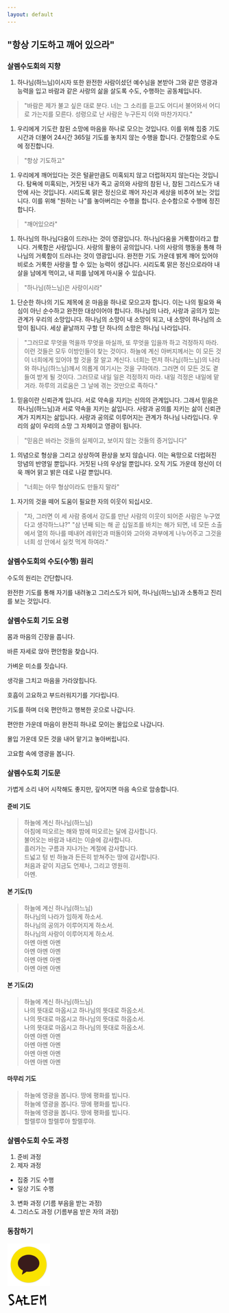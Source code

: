 ```yaml
---
layout: default
---
```


## "항상 기도하고 깨어 있으라"

### 살렘수도회의 지향

1. 하나님(하느님)이시자 또한 완전한 사람이셨던 예수님을 본받아 그와 같은 영광과 능력을 입고 바람과 같은 사랑의 삶을 살도록 수도, 수행하는 공동체입니다.
  > "바람은 제가 불고 싶은 대로 분다. 너는 그 소리를 듣고도 어디서 불어와서 어디로 가는지를 모른다. 성령으로 난 사람은 누구든지 이와 마찬가지다."

1. 우리에게 기도란 참된 소망에 마음을 하나로 모으는 것입니다. 이를 위해 집중 기도 시간과 더불어 24시간 365일 기도를 놓치지 않는 수행을 합니다. 간절함으로 수도에 정진합니다.
  > "항상 기도하고"

1. 우리에게 깨어있다는 것은 털끝만큼도 미혹되지 않고 더럽혀지지 않는다는 것입니다. 탐욕에 미혹되는, 거짓된 내가 죽고 공의와 사랑의 참된 나, 참된 그리스도가 내 안에 사는 것입니다. 시리도록 맑은 정신으로 깨어 자신과 세상을 비추어 보는 것입니다. 이를 위해 "원하는 나"를 놓아버리는 수행을 합니다. 순수함으로 수행에 정진합니다.
  > "깨어있으라"

1. 하나님의 하나님다움이 드러나는 것이 영광입니다. 하나님다움을 거룩함이라고 합니다. 거룩함은 사랑입니다. 사랑의 활용이 공의입니다. 나의 사랑의 행동을 통해 하나님의 거룩함이 드러나는 것이 영광입니다. 완전한 기도 가운데 밝게 깨어 있어야 비로소 거룩한 사랑을 할 수 있는 능력이 생깁니다. 시리도록 맑은 정신으로라야 내 살을 남에게 먹이고, 내 피를 남에게 마시울 수 있습니다.
  > "하나님(하느님)은 사랑이시라"

1. 단순한 하나의 기도 제목에 온 마음을 하나로 모으고자 합니다. 이는 나의 필요와 욕심이 아닌 순수하고 완전한 대상이어야 합니다. 하나님의 나라, 사랑과 공의가 있는 관계가 우리의 소망입니다. 하나님의 소망이 내 소망이 되고, 내 소망이 하나님의 소망이 됩니다. 세상 끝날까지 구할 단 하나의 소망은 하나님 나라입니다.
  > "그러므로 무엇을 먹을까 무엇을 마실까, 또 무엇을 입을까 하고 걱정하지 마라. 이런 것들은 모두 이방인들이 찾는 것이다. 하늘에 계신 아버지께서는 이 모든 것이 너희에게 있어야 할 것을 잘 알고 계신다. 너희는 먼저 하나님(하느님)의 나라와 하나님(하느님)께서 의롭게 여기시는 것을 구하여라. 그러면 이 모든 것도 곁들여 받게 될 것이다. 그러므로 내일 일은 걱정하지 마라. 내일 걱정은 내일에 맡겨라. 하루의 괴로움은 그 날에 겪는 것만으로 족하다."

1. 믿음이란 신뢰관계 입니다. 서로 약속을 지키는 신의의 관계입니다. 그래서 믿음은 하나님(하느님)과 서로 약속을 지키는 삶입니다. 사랑과 공의를 지키는 삶이 신뢰관계가 지켜지는 삶입니다. 사랑과 공의로 이루어지는 관계가 하나님 나라입니다. 우리의 삶이 우리의 소망 그 자체이고 영광이 됩니다.
  > "믿음은 바라는 것들의 실제이고, 보이지 않는 것들의 증거입니다"

1. 의념으로 형상을 그리고 상상하여 환상을 보지 않습니다. 이는 욕망으로 더럽혀진 망념의 반영일 뿐입니다. 거짓된 나의 우상일 뿐입니다. 오직 기도 가운데 정신이 더욱 깨어 맑고 밝은 데로 나갈 뿐입니다.
  > "너희는 아무 형상이라도 만들지 말라"

1. 자기의 것을 떼어 도움이 필요한 자의 이웃이 되십시오.
  > "자, 그러면 이 세 사람 중에서 강도를 만난 사람의 이웃이 되어준 사람은 누구였다고 생각하느냐?" "삼 년째 되는 해 곧 십일조를 바치는 해가 되면, 네 모든 소출에서 열의 하나를 떼내어 레위인과 떠돌이와 고아와 과부에게 나누어주고 그것을 너희 성 안에서 실컷 먹게 하여라."

### 살렘수도회의 수도(수행) 원리

수도의 원리는 간단합니다.

완전한 기도를 통해 자기를 내려놓고 그리스도가 되어, 하나님(하느님)과 소통하고 진리를 보는 것입니다.

### 살렘수도회 기도 요령

몸과 마음의 긴장을 풉니다.

바른 자세로 앉아 편안함을 찾습니다.

가벼운 미소를 짓습니다.

생각을 그치고 마음을 가라앉힙니다.

호흡이 고요하고 부드러워지기를 기다립니다.

기도를 하며 더욱 편안하고 행복한 곳으로 나갑니다.

편안한 가운데 마음이 완전히 하나로 모이는 몰입으로 나갑니다.

몰입 가운데 모든 것을 내어 맡기고 놓아버립니다.

고요함 속에 영광을 봅니다.

### 살렘수도회 기도문
가볍게 소리 내어 시작해도 좋지만, 깊어지면 마음 속으로 암송합니다.

#### 준비 기도
> 하늘에 계신 하나님(하느님)
<br />아침에 떠오르는 해와 밤에 떠오르는 달에 감사합니다.
<br />불어오는 바람과 내리는 이슬에 감사합니다.
<br />흘러가는 구름과 지나가는 계절에 감사합니다.
<br />드넓고 텅 빈 하늘과 든든히 받쳐주는 땅에 감사합니다.
<br />처음과 같이 지금도 언제나, 그리고 영원히.
<br />아멘.

#### 본 기도(1)
> 하늘에 계신 하나님(하느님)
<br />하나님의 나라가 임하게 하소서.
<br />하나님의 공의가 이루어지게 하소서.
<br />하나님의 사랑이 이루어지게 하소서.
<br />아멘 아멘 아멘
<br />아멘 아멘 아멘
<br />아멘 아멘 아멘
<br />아멘 아멘 아멘

#### 본 기도(2)
> 하늘에 계신 하나님(하느님)
<br />나의 뜻대로 마옵시고 하나님의 뜻대로 하옵소서.
<br />나의 뜻대로 마옵시고 하나님의 뜻대로 하옵소서.
<br />나의 뜻대로 마옵시고 하나님의 뜻대로 하옵소서.
<br />아멘 아멘 아멘
<br />아멘 아멘 아멘
<br />아멘 아멘 아멘
<br />아멘 아멘 아멘

#### 마무리 기도
> 하늘에 영광을 봅니다. 땅에 평화를 빕니다.
<br />하늘에 영광을 봅니다. 땅에 평화를 빕니다.
<br />하늘에 영광을 봅니다. 땅에 평화를 빕니다.
<br />할렐루야 할렐루야 할렐루야.

### 살렘수도회 수도 과정
1. 준비 과정
2. 제자 과정
  * 집중 기도 수행
  * 일상 기도 수행
3. 변화 과정 (기름 부음을 받는 과정)
4. 그리스도 과정 (기름부음 받은 자의 과정)

<!-- ### With footnotes too!

Back up your stuff with solid, clean citations. Footnotes can be written in markdown and appear like this.[^1] Use as many as you like.[^2]

Lorem ipsum dolor sit amet, consectetur adipiscing elit, sed do eiusmod tempor incididunt ut labore et dolore magna aliqua. Ut enim ad minim veniam, quis nostrud exercitation ullamco laboris nisi ut aliquip ex ea commodo consequat. -->

### 동참하기

<!-- Simply add the following line anywhere in your markdown:

<pre><code>{% raw  %}
{% include sharing.html %}
{% endraw %}
</code></pre>

and get a nice responsive sharing ribbon. -->

<a href="https://open.kakao.com/o/gFrQfzrf" target="_blank"><img src="images/kakaotalk.png" alt="Salem logo" height="100px"></a>


<!-- ### Font awesome is also included

<i class="fa fa-quote-left fa-3x fa-pull-left fa-border"></i> Now you can use all the cool icons you want! [Font Awesome](http://fontawesome.io) is indeed awesome. But wait, you don't need this sweetness and you don't want that little bit of load time from the font awesome css? No problem, just disable it in the `config.yml` file, and it won't be loaded.

<ul class="fa-ul">
  <li><i class="fa-li fa fa-check-square"></i>you can make lists...</li>
  <li><i class="fa-li fa fa-check-square-o"></i>with cool icons like this,</li>
  <li><i class="fa-li fa fa-spinner fa-spin"></i>even ones that move!</li>
</ul>

If you need them, you can stick any of the [605 icons](http://fontawesome.io/icons/) anywhere, with any size you like. ([See documentation](http://fontawesome.io/examples/))

<i class="fa fa-building"></i>&nbsp;&nbsp;<i class="fa fa-bus fa-lg"></i>&nbsp;&nbsp;<i class="fa fa-cube fa-2x"></i>&nbsp;&nbsp;<i class="fa fa-paper-plane fa-3x"></i>&nbsp;&nbsp;<i class="fa fa-camera-retro fa-4x"> -->


<!-- ##### Footnotes:

[^1]: This is a footnote. Click to return.

[^2]: Here is another. -->

<footer>
  <img src="images/salem.png" alt="Salem logo" height="30px">
</footer>